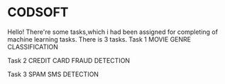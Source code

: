 # CODSOFT
Hello!
There're some tasks,which i had been assigned for completing of machine learning tasks. 
There is 3 tasks.
Task 1 MOVIE GENRE CLASSIFICATION

Task 2 CREDIT CARD FRAUD DETECTION

Task 3 SPAM SMS DETECTION
